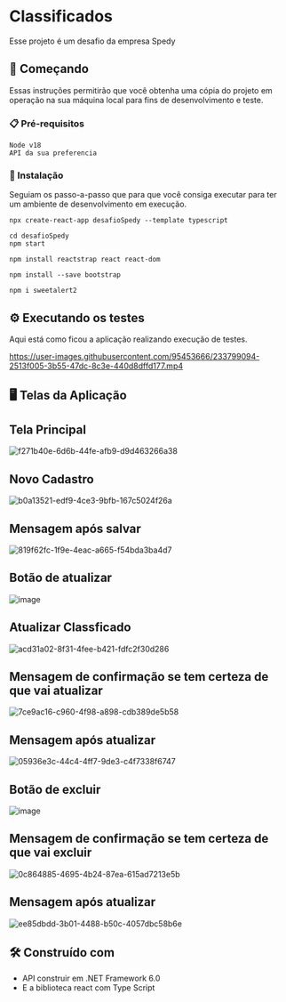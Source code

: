 # Classificados

Esse projeto é um desafio da empresa Spedy 

## 🚀 Começando

Essas instruções permitirão que você obtenha uma cópia do projeto em operação na sua máquina local para fins de desenvolvimento e teste.

### 📋 Pré-requisitos
```
Node v18
API da sua preferencia
```

### 🔧 Instalação

Seguiam os passo-a-passo que para que você consiga executar para ter um ambiente de desenvolvimento em execução.



```
npx create-react-app desafioSpedy --template typescript

cd desafioSpedy
npm start

npm install reactstrap react react-dom

npm install --save bootstrap

npm i sweetalert2

```
## ⚙️ Executando os testes

Aqui está como ficou a aplicação realizando execução de testes.

https://user-images.githubusercontent.com/95453666/233799094-2513f005-3b55-47dc-8c3e-440d8dffd177.mp4



## 🖥 Telas da Aplicação 

## Tela Principal

![f271b40e-6d6b-44fe-afb9-d9d463266a38](https://user-images.githubusercontent.com/95453666/233798474-5119c378-3475-45a8-a36a-d3936452fd4c.jpg)


## Novo Cadastro


![b0a13521-edf9-4ce3-9bfb-167c5024f26a](https://user-images.githubusercontent.com/95453666/233798515-cd517ccc-d6ea-4f0a-bede-8129701cab0b.jpg)


## Mensagem após salvar

![819f62fc-1f9e-4eac-a665-f54bda3ba4d7](https://user-images.githubusercontent.com/95453666/233798540-a9bb6b1a-a77d-4210-ae37-f8abed1ded57.jpg)

## Botão de atualizar

![image](https://user-images.githubusercontent.com/95453666/233798745-85f297bf-b9e2-469e-9c44-81b6997a8347.png)

## Atualizar Classficado


![acd31a02-8f31-4fee-b421-fdfc2f30d286](https://user-images.githubusercontent.com/95453666/233798566-df651339-bfcb-434d-92f8-6325d928af19.jpg)


## Mensagem de confirmação se tem certeza de que vai atualizar


![7ce9ac16-c960-4f98-a898-cdb389de5b58](https://user-images.githubusercontent.com/95453666/233798575-d3b0c8e9-7d8e-48de-b839-ae43a49c3e9f.jpg)


## Mensagem após atualizar


![05936e3c-44c4-4ff7-9de3-c4f7338f6747](https://user-images.githubusercontent.com/95453666/233798670-8efcb9ac-ab22-4b54-8010-8360b2d90628.jpg)


## Botão de excluir

![image](https://user-images.githubusercontent.com/95453666/233798745-85f297bf-b9e2-469e-9c44-81b6997a8347.png)



## Mensagem de confirmação se tem certeza de que vai excluir


![0c864885-4695-4b24-87ea-615ad7213e5b](https://user-images.githubusercontent.com/95453666/233798806-7392f89a-0f3f-49e6-9bc6-ce78230d29b1.jpg)


## Mensagem após atualizar


![ee85dbdd-3b01-4488-b50c-4057dbc58b6e](https://user-images.githubusercontent.com/95453666/233798829-54d94f0a-5c6b-4050-9404-c3932d9aaf49.jpg)


## 🛠️ Construído com

* API construir em .NET Framework 6.0
* E a biblioteca react com Type Script
